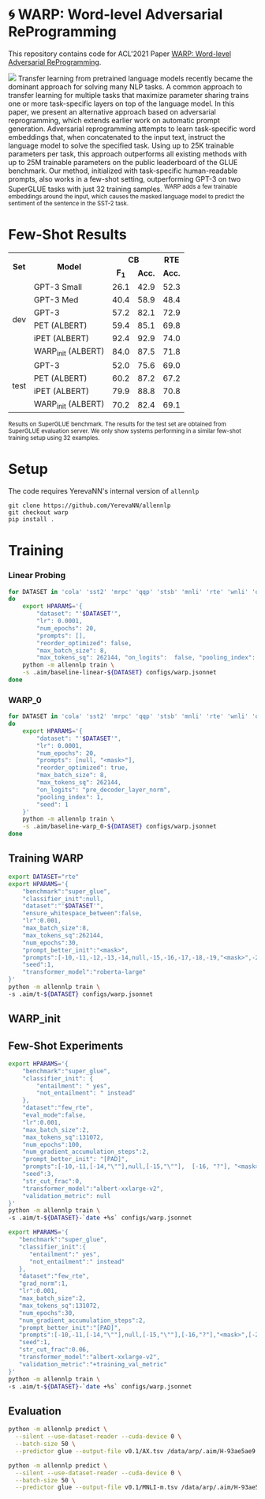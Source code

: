 # 🌀 WARP: Word-level Adversarial ReProgramming
This repository contains code for ACL'2021 Paper [WARP: Word-level Adversarial ReProgramming](https://arxiv.org/abs/2101.00121).

<img src="https://svgshare.com/i/XpG.svg">
Transfer learning from pretrained language models recently became the dominant approach for solving many NLP tasks. A common approach to transfer learning for multiple tasks that maximize parameter sharing trains one or more task-specific layers on top of the language model. In this paper, we present an alternative approach based on adversarial reprogramming, which extends earlier work on automatic prompt generation. Adversarial reprogramming attempts to learn task-specific word embeddings that, when concatenated to the input text, instruct the language model to solve the specified task. Using up to 25K trainable parameters per task, this approach outperforms all existing methods with up to 25M trainable parameters on the public leaderboard of the GLUE benchmark. Our method, initialized with task-specific human-readable prompts, also works in a few-shot setting, outperforming GPT-3 on two SuperGLUE tasks with just 32 training samples.
<sup>WARP adds a few trainable embeddings around the input, which causes the masked language model to predict the sentiment of the sentence in the SST-2 task.</sup>


# Few-Shot Results
<table>
  <tr>
    <th rowspan="2">Set</th>
    <th rowspan="2">Model</th>
    <th colspan="2">CB</th>
    <th>RTE</th>
  </tr>
  <tr>
    <td align="center"><b>F<sub>1</sub></b></td>
    <td align="center"><b>Acc.</b></td>
    <td align="center"><b>Acc.</b></td>
  </tr>
  <tr>
    <td rowspan="7" align="center">dev</td>
  </tr>
  <tr>
    <td>GPT-3 Small</td>
    <td align="right">26.1</td>
    <td align="right">42.9</td>
    <td align="right">52.3</td>
  </tr>
  <tr>
    <td>GPT-3 Med</td>
    <td align="right">40.4</td>
    <td align="right">58.9</td>
    <td align="right">48.4</td>
  </tr>
  <tr>
    <td>GPT-3</td>
    <td align="right">57.2</td>
    <td align="right">82.1</td>
    <td align="right">72.9</td>
  </tr>
  <tr>
    <td>PET (ALBERT)</td>
    <td align="right">59.4</td>
    <td align="right">85.1</td>
    <td align="right">69.8</td>
  </tr>
  <tr>
    <td>iPET (ALBERT)</td>
    <td align="right">92.4</td>
    <td align="right">92.9</td>
    <td align="right">74.0</td>
  </tr>
  <tr>
    <td>WARP<sub>init</sub> (ALBERT) </td>
    <td align="right">84.0</td>
    <td align="right">87.5</td>
    <td align="right">71.8</td>
  </tr>
  <tr>
    <td rowspan="6" align="center">test</td>
  </tr>
  <tr>
    <td>GPT-3                             </td>
    <td align="right">52.0</td>
    <td align="right">75.6</td>
    <td align="right">69.0</td>
  </tr>
  <tr>
    <td>PET (ALBERT)                      </td>
    <td align="right">60.2</td>
    <td align="right">87.2</td>
    <td align="right">67.2</td>
  </tr>
  <tr>
    <td>iPET (ALBERT)                     </td>
    <td align="right">79.9</td>
    <td align="right">88.8</td>
    <td align="right">70.8</td>
  </tr>
  <tr>
    <td>WARP<sub>init</sub> (ALBERT) </td>
    <td align="right">70.2</td>
    <td align="right">82.4</td>
    <td align="right">69.1</td>
  </tr>
</table>
<sup>Results on SuperGLUE benchmark. The results for the test set are obtained from SuperGLUE evaluation server.
We only show systems performing in a similar few-shot training setup using 32 examples.</sup>

# Setup
The code requires YerevaNN's internal version of `allennlp`
```
git clone https://github.com/YerevaNN/allennlp
git checkout warp
pip install .
```

# Training


### Linear Probing
```sh
for DATASET in 'cola' 'sst2' 'mrpc' 'qqp' 'stsb' 'mnli' 'rte' 'wnli' 'qnli'
do
    export HPARAMS='{
        "dataset": "'$DATASET'",
        "lr": 0.0001,
        "num_epochs": 20,
        "prompts": [],
        "reorder_optimized": false,
        "max_batch_size": 8,
        "max_tokens_sq": 262144, "on_logits":  false, "pooling_index":  null, "seed":  1}'
    python -m allennlp train \
    -s .aim/baseline-linear-${DATASET} configs/warp.jsonnet
done
```

### WARP_0
```sh
for DATASET in 'cola' 'sst2' 'mrpc' 'qqp' 'stsb' 'mnli' 'rte' 'wnli' 'qnli'
do
    export HPARAMS='{
        "dataset": "'$DATASET'",
        "lr": 0.0001,
        "num_epochs": 20,
        "prompts": [null, "<mask>"],
        "reorder_optimized": true,
        "max_batch_size": 8,
        "max_tokens_sq": 262144,
        "on_logits": "pre_decoder_layer_norm",
        "pooling_index": 1,
        "seed": 1
    }'
    python -m allennlp train \
    -s .aim/baseline-warp_0-${DATASET} configs/warp.jsonnet
done
```

## Training WARP

```sh
export DATASET="rte"
export HPARAMS='{
    "benchmark":"super_glue",
    "classifier_init":null,
    "dataset":"'$DATASET'",
    "ensure_whitespace_between":false,
    "lr":0.001,
    "max_batch_size":8,
    "max_tokens_sq":262144,
    "num_epochs":30,
    "prompt_better_init":"<mask>",
    "prompts":[-10,-11,-12,-13,-14,null,-15,-16,-17,-18,-19,"<mask>",-20,-21,-22,-23,-24,null,-25,-26,-27,-28,-29],
    "seed":1,
    "transformer_model":"roberta-large"
}'
python -m allennlp train \
-s .aim/t-${DATASET} configs/warp.jsonnet
```

## WARP_init
## Few-Shot Experiments
```sh
export HPARAMS='{
    "benchmark":"super_glue",
    "classifier_init": {
        "entailment": " yes",
        "not_entailment": " instead"
    },
    "dataset":"few_rte",
    "eval_mode":false,
    "lr":0.001,
    "max_batch_size":2,
    "max_tokens_sq":131072,
    "num_epochs":100,
    "num_gradient_accumulation_steps":2,
    "prompt_better_init": "[PAD]",
    "prompts":[-10,-11,[-14,"\""],null,[-15,"\""],  [-16, "?"], "<mask>", [-20, ","], null, [-29, "!"],-30,-31],
    "seed":3,
    "str_cut_frac":0,
    "transformer_model":"albert-xxlarge-v2",
    "validation_metric": null
}'
python -m allennlp train \
-s .aim/t-${DATASET}-`date +%s` configs/warp.jsonnet
```


```sh
export HPARAMS='{
   "benchmark":"super_glue",
   "classifier_init":{
      "entailment":" yes",
      "not_entailment":" instead"
   },
   "dataset":"few_rte",
   "grad_norm":1,
   "lr":0.001,
   "max_batch_size":2,
   "max_tokens_sq":131072,
   "num_epochs":30,
   "num_gradient_accumulation_steps":2,
   "prompt_better_init":"[PAD]",
   "prompts":[-10,-11,[-14,"\""],null,[-15,"\""],[-16,"?"],"<mask>",[-20,","],null,[-29,"!"],-30,-31],
   "seed":1,
   "str_cut_frac":0.06,
   "transformer_model":"albert-xxlarge-v2",
   "validation_metric":"+training_val_metric"
}'
python -m allennlp train \
-s .aim/t-${DATASET}-`date +%s` configs/warp.jsonnet
```

## Evaluation

```sh
python -m allennlp predict \
  --silent --use-dataset-reader --cuda-device 0 \
  --batch-size 50 \
  --predictor glue --output-file v0.1/AX.tsv /data/arp/.aim/H-93ae5ae9 ax/test
```

```sh
python -m allennlp predict \
  --silent --use-dataset-reader --cuda-device 0 \
  --batch-size 50 \
  --predictor glue --output-file v0.1/MNLI-m.tsv /data/arp/.aim/H-93ae5ae9 test_matched
```
